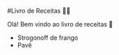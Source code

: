 #Livro de Receitas :man_cook:

Olá! Bem vindo ao livro de receitas :book:

- Strogonoff de frango
- Pavê

